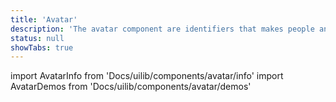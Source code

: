 ```yaml
---
title: 'Avatar'
description: 'The avatar component are identifiers that makes people and companies more scannable.'
status: null
showTabs: true
---
```


import AvatarInfo from 'Docs/uilib/components/avatar/info'
import AvatarDemos from 'Docs/uilib/components/avatar/demos'

<AvatarInfo />
<AvatarDemos />
